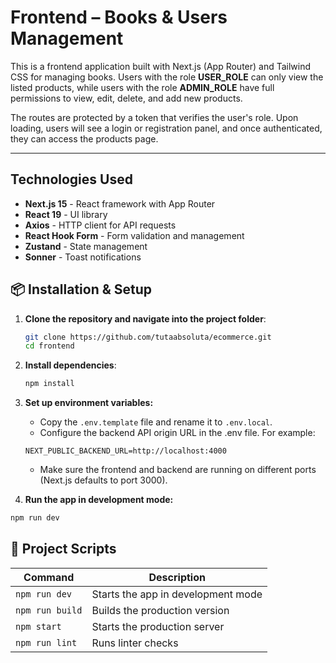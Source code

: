 # Frontend – Books & Users Management

This is a frontend application built with Next.js (App Router) and Tailwind CSS for managing books. Users with the role **USER_ROLE** can only view the listed products, while users with the role **ADMIN_ROLE** have full permissions to view, edit, delete, and add new products.

The routes are protected by a token that verifies the user's role. Upon loading, users will see a login or registration panel, and once authenticated, they can access the products page.

---

## Technologies Used
- **Next.js 15** - React framework with App Router
- **React 19** - UI library
- **Axios** - HTTP client for API requests
- **React Hook Form** - Form validation and management
- **Zustand** - State management
- **Sonner** - Toast notifications

## 📦 Installation & Setup

1. **Clone the repository and navigate into the project folder**:

   ```bash
   git clone https://github.com/tutaabsoluta/ecommerce.git
   cd frontend
   ```

2. **Install dependencies**:

   ```bash
   npm install
   ```

3. **Set up environment variables:**

   - Copy the `.env.template` file and rename it to `.env.local`.
   - Configure the backend API origin URL in the .env file. For example:

   ```env
   NEXT_PUBLIC_BACKEND_URL=http://localhost:4000
   ```

   - Make sure the frontend and backend are running on different ports (Next.js defaults to port 3000).

4. **Run the app in development mode:**

```bash
npm run dev
```

## 📁 Project Scripts

| Command        | Description                              |
|----------------|------------------------------------------|
| `npm run dev`  | Starts the app in development mode      |
| `npm run build`| Builds the production version            |
| `npm start`    | Starts the production server             |
| `npm run lint` | Runs linter checks                       |